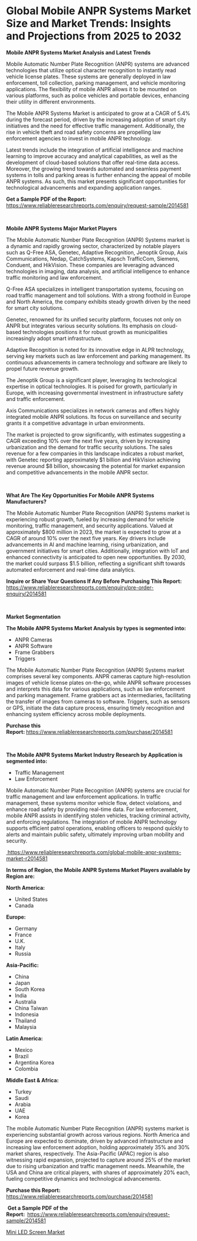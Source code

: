 <p><h1>Global Mobile ANPR Systems Market Size and Market Trends: Insights and Projections from 2025 to 2032</h1></p><p><strong>Mobile ANPR Systems Market Analysis and Latest Trends</strong></p>
<p><p>Mobile Automatic Number Plate Recognition (ANPR) systems are advanced technologies that utilize optical character recognition to instantly read vehicle license plates. These systems are generally deployed in law enforcement, toll collection, parking management, and vehicle monitoring applications. The flexibility of mobile ANPR allows it to be mounted on various platforms, such as police vehicles and portable devices, enhancing their utility in different environments.</p><p>The Mobile ANPR Systems Market is anticipated to grow at a CAGR of 5.4% during the forecast period, driven by the increasing adoption of smart city initiatives and the need for effective traffic management. Additionally, the rise in vehicle theft and road safety concerns are propelling law enforcement agencies to invest in mobile ANPR technology. </p><p>Latest trends include the integration of artificial intelligence and machine learning to improve accuracy and analytical capabilities, as well as the development of cloud-based solutions that offer real-time data access. Moreover, the growing trend towards automated and seamless payment systems in tolls and parking areas is further enhancing the appeal of mobile ANPR systems. As such, this market presents significant opportunities for technological advancements and expanding application ranges.</p></p>
<p><strong>Get a Sample PDF of the Report:&nbsp;</strong> <a href="https://www.reliableresearchreports.com/enquiry/request-sample/2014581?utm_campaign=2221&utm_medium=2&utm_source=Github&utm_content=ia&utm_term=11022025&utm_id=mobile-anpr-systems">https://www.reliableresearchreports.com/enquiry/request-sample/2014581</a></p>
<p>&nbsp;</p>
<p><strong>Mobile ANPR Systems Major Market Players</strong></p>
<p><p>The Mobile Automatic Number Plate Recognition (ANPR) Systems market is a dynamic and rapidly growing sector, characterized by notable players such as Q-Free ASA, Genetec, Adaptive Recognition, Jenoptik Group, Axis Communications, Nedap, CatchSystems, Kapsch TrafficCom, Siemens, Conduent, and HikVision. These companies are leveraging advanced technologies in imaging, data analysis, and artificial intelligence to enhance traffic monitoring and law enforcement.</p><p>Q-Free ASA specializes in intelligent transportation systems, focusing on road traffic management and toll solutions. With a strong foothold in Europe and North America, the company exhibits steady growth driven by the need for smart city solutions.</p><p>Genetec, renowned for its unified security platform, focuses not only on ANPR but integrates various security solutions. Its emphasis on cloud-based technologies positions it for robust growth as municipalities increasingly adopt smart infrastructure.</p><p>Adaptive Recognition is noted for its innovative edge in ALPR technology, serving key markets such as law enforcement and parking management. Its continuous advancements in camera technology and software are likely to propel future revenue growth.</p><p>The Jenoptik Group is a significant player, leveraging its technological expertise in optical technologies. It is poised for growth, particularly in Europe, with increasing governmental investment in infrastructure safety and traffic enforcement.</p><p>Axis Communications specializes in network cameras and offers highly integrated mobile ANPR solutions. Its focus on surveillance and security grants it a competitive advantage in urban environments.</p><p>The market is projected to grow significantly, with estimates suggesting a CAGR exceeding 10% over the next five years, driven by increasing urbanization and the demand for traffic security solutions. The sales revenue for a few companies in this landscape indicates a robust market, with Genetec reporting approximately $1 billion and HikVision achieving revenue around $8 billion, showcasing the potential for market expansion and competitive advancements in the mobile ANPR sector.</p></p>
<p>&nbsp;</p>
<p><strong>What Are The Key Opportunities For Mobile ANPR Systems Manufacturers?</strong></p>
<p><p>The Mobile Automatic Number Plate Recognition (ANPR) Systems market is experiencing robust growth, fueled by increasing demand for vehicle monitoring, traffic management, and security applications. Valued at approximately $800 million in 2023, the market is expected to grow at a CAGR of around 10% over the next five years. Key drivers include advancements in AI and machine learning, rising urbanization, and government initiatives for smart cities. Additionally, integration with IoT and enhanced connectivity is anticipated to open new opportunities. By 2030, the market could surpass $1.5 billion, reflecting a significant shift towards automated enforcement and real-time data analytics.</p></p>
<p><strong>Inquire or Share Your Questions If Any Before Purchasing This Report:</strong> <a href="https://www.reliableresearchreports.com/enquiry/pre-order-enquiry/2014581?utm_campaign=2221&utm_medium=2&utm_source=Github&utm_content=ia&utm_term=11022025&utm_id=mobile-anpr-systems">https://www.reliableresearchreports.com/enquiry/pre-order-enquiry/2014581</a></p>
<p>&nbsp;</p>
<p><strong>Market Segmentation</strong></p>
<p><strong>The Mobile ANPR Systems Market Analysis by types is segmented into:</strong></p>
<p><ul><li>ANPR Cameras</li><li>ANPR Software</li><li>Frame Grabbers</li><li>Triggers</li></ul></p>
<p><p>The Mobile Automatic Number Plate Recognition (ANPR) Systems market comprises several key components. ANPR cameras capture high-resolution images of vehicle license plates on-the-go, while ANPR software processes and interprets this data for various applications, such as law enforcement and parking management. Frame grabbers act as intermediaries, facilitating the transfer of images from cameras to software. Triggers, such as sensors or GPS, initiate the data capture process, ensuring timely recognition and enhancing system efficiency across mobile deployments.</p></p>
<p><strong>Purchase this Report:&nbsp;</strong><a href="https://www.reliableresearchreports.com/purchase/2014581?utm_campaign=2221&utm_medium=2&utm_source=Github&utm_content=ia&utm_term=11022025&utm_id=mobile-anpr-systems">https://www.reliableresearchreports.com/purchase/2014581</a></p>
<p>&nbsp;</p>
<p><strong>The Mobile ANPR Systems Market Industry Research by Application is segmented into:</strong></p>
<p><ul><li>Traffic Management</li><li>Law Enforcement</li></ul></p>
<p><p>Mobile Automatic Number Plate Recognition (ANPR) systems are crucial for traffic management and law enforcement applications. In traffic management, these systems monitor vehicle flow, detect violations, and enhance road safety by providing real-time data. For law enforcement, mobile ANPR assists in identifying stolen vehicles, tracking criminal activity, and enforcing regulations. The integration of mobile ANPR technology supports efficient patrol operations, enabling officers to respond quickly to alerts and maintain public safety, ultimately improving urban mobility and security.</p></p>
<p><a href="https://www.reliableresearchreports.com/global-mobile-anpr-systems-market-r2014581?utm_campaign=2221&utm_medium=2&utm_source=Github&utm_content=ia&utm_term=11022025&utm_id=mobile-anpr-systems">&nbsp;https://www.reliableresearchreports.com/global-mobile-anpr-systems-market-r2014581</a></p>
<p><strong>In terms of Region, the Mobile ANPR Systems Market Players available by Region are:</strong></p>
<p>
    <p> <strong> North America: </strong>
        <ul>
            <li>United States</li>
            <li>Canada</li>
        </ul>
        </p> 
    <p> <strong> Europe: </strong>
        <ul>
            <li>Germany</li>
            <li>France</li>
            <li>U.K.</li>
            <li>Italy</li>
            <li>Russia</li>
        </ul>
        </p> 
    <p> <strong> Asia-Pacific: </strong>
        <ul>
            <li>China</li>
            <li>Japan</li>
            <li>South Korea</li>
            <li>India</li>
            <li>Australia</li>
            <li>China Taiwan</li>
            <li>Indonesia</li>
            <li>Thailand</li>
            <li>Malaysia</li>
        </ul>
        </p> 
    <p> <strong> Latin America: </strong>
        <ul>
            <li>Mexico</li>
            <li>Brazil</li>
            <li>Argentina Korea</li>
            <li>Colombia</li>
        </ul>
        </p> 
    <p> <strong> Middle East & Africa: </strong>
        <ul>
            <li>Turkey</li>
            <li>Saudi</li>
            <li>Arabia</li>
            <li>UAE</li>
            <li>Korea</li>
        </ul>
    </p>
    </p>
<p><p>The mobile Automatic Number Plate Recognition (ANPR) systems market is experiencing substantial growth across various regions. North America and Europe are expected to dominate, driven by advanced infrastructure and increasing law enforcement adoption, holding approximately 35% and 30% market shares, respectively. The Asia-Pacific (APAC) region is also witnessing rapid expansion, projected to capture around 25% of the market due to rising urbanization and traffic management needs. Meanwhile, the USA and China are critical players, with shares of approximately 20% each, fueling competitive dynamics and technological advancements.</p></p>
<p><strong>Purchase this Report: </strong><a href="https://www.reliableresearchreports.com/purchase/2014581?utm_campaign=2221&utm_medium=2&utm_source=Github&utm_content=ia&utm_term=11022025&utm_id=mobile-anpr-systems">https://www.reliableresearchreports.com/purchase/2014581</a></p>
<p>&nbsp;<strong>Get a Sample PDF of the Report:&nbsp;&nbsp;</strong><a href="https://www.reliableresearchreports.com/enquiry/request-sample/2014581?utm_campaign=2221&utm_medium=2&utm_source=Github&utm_content=ia&utm_term=11022025&utm_id=mobile-anpr-systems">https://www.reliableresearchreports.com/enquiry/request-sample/2014581</a></p>
<p><strong></strong></p>
<p><p><a href="https://github.com/klindsey95/Market-Research-Report-List-1/blob/main/mini-led-screen-market.md?utm_campaign=2221&utm_medium=2&utm_source=Github&utm_content=ia&utm_term=11022025&utm_id=mobile-anpr-systems">Mini LED Screen Market</a></p></p>